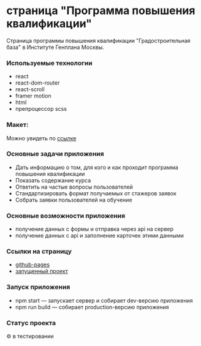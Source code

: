 # страница "Программа повышения квалификации"

Страница программы повышения квалификации "Градостроительная база" в Институте Генплана Москвы.

### Используемые технологии

* react
* react-dom-router
* react-scroll
* framer motion
* html
* препроцессор scss

### Макет: 

Можно увидеть по [ссылке](https://www.figma.com/file/TLHeS0FtsQ5dktccbXkAem?node-id=529:5937#351147513)


### Основные задачи приложения

* Дать информацию о том, для кого и как проходит программа повышения квалификации
* Показать содержание курса
* Ответить на частые вопросы пользователей
* Стандартизировать формат получаемых от стажеров заявок
* Собрать заявки пользователей на обучение

### Основные возможности приложения

* получение данных с формы и отправка через api на сервер
* получение данных с api и заполнение карточек этими данными


### Ссылки на страницу 
- [github-pages](https://inkinyam.github.io/education/)
- [запущенный проект](https://dpo.genplanmos.ru/)


### Запуск приложения

* npm start — запускает сервер и собирает dev-версию приложения
* npm run build — собирает production-версию приложения

### Статус проекта

⚙️ в тестировании